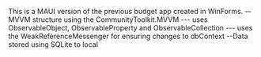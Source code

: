 This is a MAUI version of the previous budget app created in WinForms.
--MVVM structure using the CommunityToolkit.MVVM
--- uses ObservableObject, ObservableProperty and ObservableCollection
--- uses the WeakReferenceMessenger for ensuring changes to dbContext
--Data stored using SQLite to local
